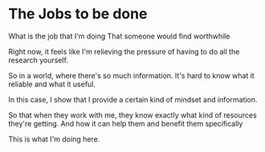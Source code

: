 # The Jobs to be done

What is the job that I'm doing
That someone would find worthwhile

Right now, it feels like I'm relieving the pressure of having to do all the research yourself.

So in a world, where there's so much information.
It's hard to know what it reliable and what it useful.

In this case, I show that I provide a certain kind of mindset and information.

So that when they work with me,
they know exactly what kind of resources they're getting.
And how it can help them and benefit them specifically

This is what I'm doing here.